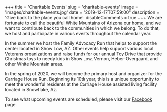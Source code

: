 +++
title = 'Charitable Events'
slug = 'charitable-events'
image = 'images/charitable-events.jpg'
date = "2019-12-17T07:59:00"
description = 'Give back to the place you call home!'
disableComments = true
+++
We are fortunate to call the beautiful White Mountains of Arizona our home, and we want to contribute back to the communities in which we belong. To do that, we host and participate in various events throughout the calendar year.

In the summer we host the Family Advocacy Run that helps to support the center located in Show Low, AZ. Other events help support various local Veterans organizations and raise funds for our annual Toy Drive that provide Christmas toys to needy kids in Show Low, Vernon, Heber-Overgaard, and other White Mountain areas. 

In the spring of 2020, we will become the primary host and organizer for the Carriage House Run. Beginning its 10th year, this is a unique opportunity to meet the wonderful residents at the Carriage House assisted living facility located in Snowflake, Az.

To see what upcoming events are scheduled, please visit our [Facebook](https://www.facebook.com/groups/1624306234485352/) page.
